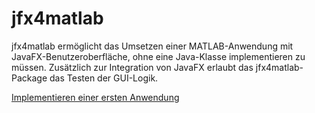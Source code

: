 # jfx4matlab
jfx4matlab ermöglicht das Umsetzen einer MATLAB-Anwendung mit JavaFX-Benutzeroberfläche, ohne eine Java-Klasse implementieren zu müssen. Zusätzlich zur Integration von JavaFX erlaubt das jfx4matlab-Package das Testen der GUI-Logik.  

[Implementieren einer ersten Anwendung](doc/HelloWorld.md)
